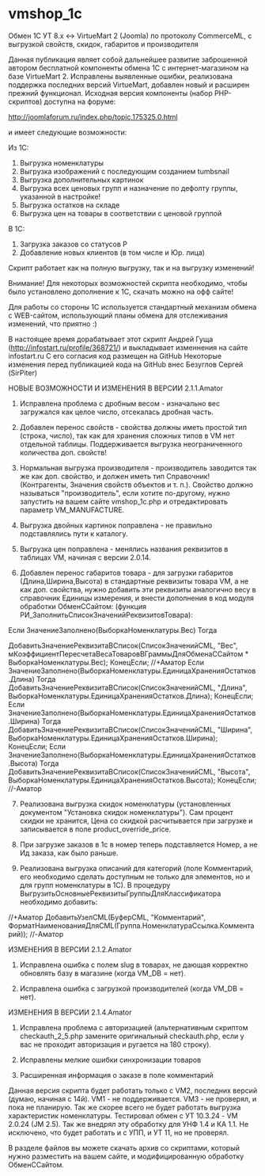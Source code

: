 # vmshop_1c
Обмен 1C УТ 8.x &lt;-> VirtueMart 2 (Joomla) по протоколу CommerceML, с выгрузкой свойств, скидок, габаритов и производителя


Данная публикация являет собой дальнейшее развитие заброшенной автором бесплатной компоненты обмена 1С с интернет-магазином на базе VirtueMart 2. Исправлены выявленные ошибки, реализована поддержка последних версий VirtueMart, добавлен новый и расширен прежний функционал.
Исходная версия компоненты (набор PHP-скриптов) доступна на форуме:

http://joomlaforum.ru/index.php/topic,175325.0.html

и имеет следующие возможности:

Из 1С:

1) Выгрузка номенклатуры
2) Выгрузка изображений с последующим созданием tumbsnail
3) Выгрузка дополнительных картинок
4) Выгрузка всех ценовых групп и назначение по дефолту группы, указанной в настройке!
5) Выгрузка остатков на складе
6) Выгрузка цен на товары в соответствии с ценовой группой

В 1С:

1) Загрузка заказов со статусов P
2) Добавление новых клиентов (в том числе и Юр. лица)

Скрипт работает как на полную выгрузку, так и на выгрузку изменений!

Внимание! Для некоторых возможностей скрипта необходимо, чтобы было установлено дополнение к 1С, скачать можно на офф сайте!

Для работы со стороны 1С используется стандартный механизм обмена с WEB-сайтом, использующий планы обмена для отслеживания изменений, что приятно :)


В настоящее время дорабатывает этот скрипт Андрей Гуща (http://infostart.ru/profile/368721/) и выкладывает изменнения на сайте infostart.ru
С его согласия код размещен на GitHub
Некоторые изменения перед публикацией кода на GitHub внес Безуглов Сергей (SirPiter)

НОВЫЕ ВОЗМОЖНОСТИ И ИЗМЕНЕНИЯ В ВЕРСИИ 2.1.1.Amator



1) Исправлена проблема с дробным весом - изначально вес загружался как целое число, отсекалась дробная часть.

2) Добавлен перенос свойств - свойства должны иметь простой тип (строка, число), так как для хранения сложных типов в VM нет отдельной таблицы. Поддерживается выгрузка неограниченного количества доп. свойств!

3) Нормальная выгрузка производителя - производитель заводится так же как доп. свойство, и должен иметь тип Справочник! (Контрагенты, Значения свойств объектов и т. п.). Свойство должно называться "производитель", если хотите по-другому, нужно запустить на вашем сайте vmshop_1c.php и отредактировать параметр VM_MANUFACTURE.

4) Выгрузка двойных картинок поправлена - не правильно подставлялись пути к каталогу.

5) Выгрузка цен поправлена - менялись названия реквизитов в таблицах VM, начиная с версии 2.0.14.

6) Добавлен перенос габаритов товара - для загрузки габаритов (Длина,Ширина,Высота) в стандартные реквизиты товара VM, а не как доп. свойства, нужно добавить эти реквизиты аналогично весу в справочник Единицы измерения, и внести дополнения в код модуля обработки ОбменССайтом: (функция РИ_ЗаполнитьСписокЗначенийРеквизитовТовара):

Если ЗначениеЗаполнено(ВыборкаНоменклатуры.Вес) Тогда

ДобавитьЗначениеРеквизитаВСписок(СписокЗначенийCML, "Вес", мКоэффициентПересчетаВесаТоваровВГраммыДляОбменаССайтом * ВыборкаНоменклатуры.Вес);
КонецЕсли; 
//+Аматор
Если ЗначениеЗаполнено(ВыборкаНоменклатуры.ЕдиницаХраненияОстатков.Длина) Тогда 
ДобавитьЗначениеРеквизитаВСписок(СписокЗначенийCML, "Длина", ВыборкаНоменклатуры.ЕдиницаХраненияОстатков.Длина);
КонецЕсли;
Если ЗначениеЗаполнено(ВыборкаНоменклатуры.ЕдиницаХраненияОстатков.Ширина) Тогда 
ДобавитьЗначениеРеквизитаВСписок(СписокЗначенийCML, "Ширина", ВыборкаНоменклатуры.ЕдиницаХраненияОстатков.Ширина);
КонецЕсли;
Если ЗначениеЗаполнено(ВыборкаНоменклатуры.ЕдиницаХраненияОстатков.Высота) Тогда 
ДобавитьЗначениеРеквизитаВСписок(СписокЗначенийCML, "Высота", ВыборкаНоменклатуры.ЕдиницаХраненияОстатков.Высота);
КонецЕсли;
//-Аматор

 

7) Реализована выгрузка скидок номенклатуры (установленных документом "Установка скидок номенклатуры"). Сам процент скидки не хранится, Цена со скидкой расчитывается при загрузке и записывается в поле product_override_price.

8) При загрузке заказов в 1с в номер теперь подставляется Номер, а не Ид заказа, как было раньше.

9) Реализована выгрузка описаний для категорий (поле Комментарий, его необходимо сделать доступным не только для элементов, но и для групп номенклатуры в 1С). В процедуру ВыгрузитьОсновныеРеквизитыГруппыДляКлассификатора необходимо добавить:

//+Аматор
ДобавитьУзелCML(БуферCML, "Комментарий", ФорматНаименованияДляCML(Группа.НоменклатураСсылка.Комментарий));
//-Аматор



 

ИЗМЕНЕНИЯ В ВЕРСИИ 2.1.2.Amator

 

 

1) Исправлена ошибка с полем slug в товарах, не дающая корректно обновлять базу в магазине (когда VM_DB = нет).

2) Исправлена ошибка с загрузкой производителей (когда VM_DB = нет).



ИЗМЕНЕНИЯ В ВЕРСИИ 2.1.4.Amator

1) Исправлена проблема с авторизацией (альтернативным скриптом checkauth_2_5.php замените оригинальный checkauth.php, если у вас не проходит авторизация и ругается на 180 строку).

2) Исправлены мелкие ошибки синхронизации товаров

3) Расширенная информация о заказе в поле комментарий





Данная версия скрипта будет работать только с VM2, последних версий (думаю, начиная с 14й). VM1 - не поддерживается. VM3 - не проверял, и пока не планирую. Так же скорее всего не будет работать выгрузка характеристик номенклатуры. Тестировал обмен с УТ 10.3.24 - VM 2.0.24 (JM 2.5). Так же внедрял эту обработку для УНФ 1.4 и КА 1.1. Не исключено, что будет работать и с УПП, и УТ 11, но не проверял.

В разделе файлов вы можете скачать архив со скриптами, который нужно разместить на вашем сайте, и модифицированную обработку ОбменССайтом.
